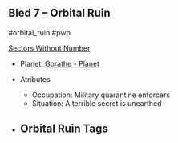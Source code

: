 ## Bled 7 &ndash; Orbital Ruin

#orbital_ruin #pwp

[Sectors Without Number](https://sectorswithoutnumber.com/sector/bfDcBzTtgpeyLUfwzjio/orbitalRuin/mKfnFlAP8J8xzGOIoZ8m)

- Planet: [Gorathe - Planet](../../../Gaming/StarsWithoutNumber/PiratesWithoutPlunder/Gorathe%20-%20Planet.md)

- Atributes
	- Occupation: Military quarantine enforcers
	- Situation: A terrible secret is unearthed

- Orbital Ruin Tags
	- 

